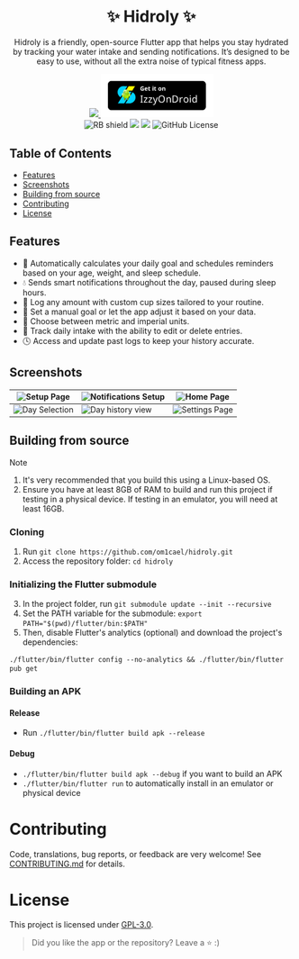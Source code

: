 <h1 align="center">✨ Hidroly ✨</h1>
<p align="center">
Hidroly is a friendly, open-source Flutter app that helps you stay hydrated by tracking your water intake and sending notifications. It’s designed to be easy to use, without all the extra noise of typical fitness apps.
</p>
<div align="center">
  <div>
    <a href="https://f-droid.org/en/packages/com.om1cael.hidroly/">
      <img src="https://f-droid.org/badge/get-it-on.svg" width="200">
    </a>
    <a href="https://apt.izzysoft.de/fdroid/index/apk/com.om1cael.hidroly">
      <img src=".github/assets/IzzyOnDroid.png" width="200">
    </a>
  </div>
  <img src="https://shields.rbtlog.dev/simple/com.om1cael.hidroly" alt="RB shield">
  <img src="https://img.shields.io/github/downloads/om1cael/hidroly/total">
  <a title="Crowdin" target="_blank" href="https://crowdin.com/project/hidroly"><img src="https://badges.crowdin.net/hidroly/localized.svg"></a>
  <img alt="GitHub License" src="https://img.shields.io/github/license/om1cael/hidroly">
</div>

## Table of Contents
- [Features](#features)
- [Screenshots](#screenshots)
- [Building from source](#building-from-source)
- [Contributing](#contributing)
- [License](#license)

## Features
* 🧠 Automatically calculates your daily goal and schedules reminders based on your age, weight, and sleep schedule.
* 💧 Sends smart notifications throughout the day, paused during sleep hours.
* 🥤 Log any amount with custom cup sizes tailored to your routine.
* 🎯 Set a manual goal or let the app adjust it based on your data.
* 📏 Choose between metric and imperial units.
* 📅 Track daily intake with the ability to edit or delete entries.
* 🕓 Access and update past logs to keep your history accurate.

## Screenshots

| <img src="./metadata/en-US/images/phoneScreenshots/1.jpeg" alt="Setup Page" />        | <img src="./metadata/en-US/images/phoneScreenshots/2.jpeg" alt="Notifications Setup" />     | <img src="./metadata/en-US/images/phoneScreenshots/3.jpeg" alt="Home Page" />        |
|----------------------------------------------------------------------------------------|----------------------------------------------------------------------------------------------|----------------------------------------------------------------------------------------|
| <img src="./metadata/en-US/images/phoneScreenshots/4.jpeg" alt="Day Selection" />      | <img src="./metadata/en-US/images/phoneScreenshots/5.jpeg" alt="Day history view" />        | <img src="./metadata/en-US/images/phoneScreenshots/6.jpeg" alt="Settings Page" />     |


## Building from source

> [!NOTE]
> 1. It's very recommended that you build this using a Linux-based OS.
> 2. Ensure you have at least 8GB of RAM to build and run this project if testing in a physical device. If testing in an emulator, you will need at least 16GB.

### Cloning
1. Run `git clone https://github.com/om1cael/hidroly.git`
2. Access the repository folder: `cd hidroly` 

### Initializing the Flutter submodule
3. In the project folder, run `git submodule update --init --recursive`
4. Set the PATH variable for the submodule: `export PATH="$(pwd)/flutter/bin:$PATH"`
5. Then, disable Flutter's analytics (optional) and download the project's dependencies:
```
./flutter/bin/flutter config --no-analytics && ./flutter/bin/flutter pub get
```

### Building an APK

#### Release
* Run `./flutter/bin/flutter build apk --release`

#### Debug
* `./flutter/bin/flutter build apk --debug` if you want to build an APK
* `./flutter/bin/flutter run` to automatically install in an emulator or physical device

# Contributing
Code, translations, bug reports, or feedback are very welcome! See [CONTRIBUTING.md](CONTRIBUTING.md) for details.

# License
This project is licensed under [GPL-3.0](https://github.com/om1cael/Hidroly/blob/main/LICENSE).

> Did you like the app or the repository? Leave a ⭐ :)
